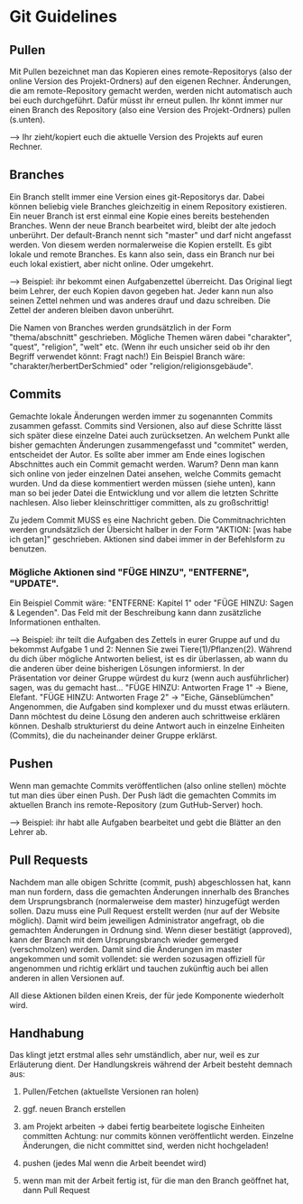 # Git Guidelines

## Pullen

Mit Pullen bezeichnet man das Kopieren eines remote-Repositorys (also der online Version des Projekt-Ordners) auf den eigenen Rechner.
Änderungen, die am remote-Repository gemacht werden, werden nicht automatisch auch bei euch durchgeführt. Dafür müsst ihr erneut pullen.
Ihr könnt immer nur einen Branch des Repository (also eine Version des Projekt-Ordners) pullen (s.unten).

--> Ihr zieht/kopiert euch die aktuelle Version des Projekts auf euren Rechner.


## Branches

Ein Branch stellt immer eine Version eines git-Repositorys dar.
Dabei können beliebig viele Branches gleichzeitig in einem Repository existieren. 
Ein neuer Branch ist erst einmal eine Kopie eines bereits bestehenden Branches.
Wenn der neue Branch bearbeitet wird, bleibt der alte jedoch unberührt.
Der default-Branch nennt sich "master" und darf nicht angefasst werden. Von diesem werden normalerweise die Kopien erstellt.
Es gibt lokale und remote Branches. Es kann also sein, dass ein Branch nur bei euch lokal existiert, aber nicht online. Oder umgekehrt.

--> Beispiel: ihr bekommt einen Aufgabenzettel überreicht. Das Original liegt beim Lehrer, der euch Kopien davon gegeben hat. Jeder kann nun also seinen Zettel nehmen und was anderes drauf und dazu schreiben. Die Zettel der anderen bleiben davon unberührt.

Die Namen von Branches werden grundsätzlich in der Form "thema/abschnitt" geschrieben.
Mögliche Themen wären dabei "charakter", "quest", "religion", "welt" etc. (Wenn ihr euch unsicher seid ob ihr den Begriff verwendet könnt: Fragt nach!)
Ein Beispiel Branch wäre: "charakter/herbertDerSchmied" oder "religion/religionsgebäude".


## Commits

Gemachte lokale Änderungen werden immer zu sogenannten Commits zusammen gefasst.
Commits sind Versionen, also auf diese Schritte lässt sich später diese einzelne Datei auch zurücksetzen.
An welchem Punkt alle bisher gemachten Änderungen zusammengefasst und "commitet" werden, entscheidet der Autor.
Es sollte aber immer am Ende eines logischen Abschnittes auch ein Commit gemacht werden.
Warum? Denn man kann sich online von jeder einzelnen Datei ansehen, welche Commits gemacht wurden. 
Und da diese kommentiert werden müssen (siehe unten), kann man so bei jeder Datei die Entwicklung und vor allem die letzten Schritte nachlesen.
Also lieber kleinschrittiger committen, als zu großschrittig!

Zu jedem Commit MUSS es eine Nachricht geben. 
Die Commitnachrichten werden grundsätzlich der Übersicht halber in der Form "AKTION: [was habe ich getan]" geschrieben.
Aktionen sind dabei immer in der Befehlsform zu benutzen.

### Mögliche Aktionen sind "FÜGE HINZU", "ENTFERNE", "UPDATE".

Ein Beispiel Commit wäre: "ENTFERNE: Kapitel 1" oder "FÜGE HINZU: Sagen & Legenden".
Das Feld mit der Beschreibung kann dann zusätzliche Informationen enthalten.

--> Beispiel: ihr teilt die Aufgaben des Zettels in eurer Gruppe auf und du bekommst Aufgabe 1 und 2: Nennen Sie zwei Tiere(1)/Pflanzen(2). Während du dich über mögliche Antworten beliest, ist es dir überlassen, ab wann du die anderen über deine bisherigen Lösungen informierst. In der Präsentation vor deiner Gruppe würdest du kurz (wenn auch ausführlicher) sagen, was du gemacht hast... "FÜGE HINZU: Antworten Frage 1" -> Biene, Elefant. "FÜGE HINZU: Antworten Frage 2" -> "Eiche, Gänseblümchen"
Angenommen, die Aufgaben sind komplexer und du musst etwas erläutern. Dann möchtest du deine Lösung den anderen auch schrittweise erklären können. Deshalb strukturierst du deine Antwort auch in einzelne Einheiten (Commits), die du nacheinander deiner Gruppe erklärst.


## Pushen

Wenn man gemachte Commits veröffentlichen (also online stellen) möchte tut man dies über einen Push. 
Der Push lädt die gemachten Commits im aktuellen Branch ins remote-Repository (zum GutHub-Server) hoch.

--> Beispiel: ihr habt alle Aufgaben bearbeitet und gebt die Blätter an den Lehrer ab.


## Pull Requests

Nachdem man alle obigen Schritte (commit, push) abgeschlossen hat, kann man nun fordern, dass die gemachten Änderungen innerhalb des Branches dem Ursprungsbranch (normalerweise dem master) hinzugefügt werden sollen.
Dazu muss eine Pull Request erstellt werden (nur auf der Website möglich).
Damit wird beim jeweiligen Administrator angefragt, ob die gemachten Änderungen in Ordnung sind. Wenn dieser bestätigt (approved), kann der Branch mit dem Ursprungsbranch wieder gemerged (verschmolzen) werden.
Damit sind die Änderungen im master angekommen und somit vollendet: sie werden sozusagen offiziell für angenommen und richtig erklärt und tauchen zukünftig auch bei allen anderen in allen Versionen auf.

All diese Aktionen bilden einen Kreis, der für jede Komponente wiederholt wird.


## Handhabung
Das klingt jetzt erstmal alles sehr umständlich, aber nur, weil es zur Erläuterung dient.
Der Handlungskreis während der Arbeit besteht demnach aus:

1. Pullen/Fetchen (aktuellste Versionen ran holen)
2. ggf. neuen Branch erstellen

3. am Projekt arbeiten
-> dabei fertig bearbeitete logische Einheiten committen
Achtung: nur commits können veröffentlicht werden. Einzelne Änderungen, die nicht committet sind, werden nicht hochgeladen!
4. pushen (jedes Mal wenn die Arbeit beendet wird)

5. wenn man mit der Arbeit fertig ist, für die man den Branch geöffnet hat, dann 
Pull Request
